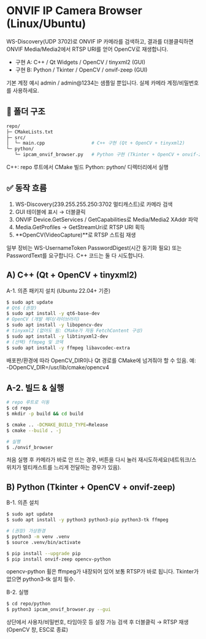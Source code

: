 # ONVIF IP Camera Browser (Linux/Ubuntu)

WS-Discovery(UDP 3702)로 ONVIF IP 카메라를 검색하고, 결과를 더블클릭하면 ONVIF Media/Media2에서 RTSP URI를 얻어 OpenCV로 재생합니다.

- 구현 A: C++ / Qt Widgets / OpenCV / tinyxml2 (GUI)
- 구현 B: Python / Tkinter / OpenCV / onvif-zeep (GUI)

기본 계정 예시 admin / admin@1234는 샘플일 뿐입니다. 실제 카메라 계정/비밀번호를 사용하세요.

## 📂 폴더 구조
```bash
repo/
├─ CMakeLists.txt
├─ src/
│  └─ main.cpp                 # C++ 구현 (Qt + OpenCV + tinyxml2)
└─ python/
   └─ ipcam_onvif_browser.py   # Python 구현 (Tkinter + OpenCV + onvif-zeep)
```

C++: repo 루트에서 CMake 빌드
Python: python/ 디렉터리에서 실행

## ✅ 동작 흐름

1. WS-Discovery(239.255.255.250:3702 멀티캐스트)로 카메라 검색
2. GUI 테이블에 표시 → 더블클릭
3. ONVIF Device.GetServices / GetCapabilities로 Media/Media2 XAddr 파악
4. Media.GetProfiles → GetStreamUri로 RTSP URI 획득
5. **OpenCV(VideoCapture)**로 RTSP 스트림 재생

일부 장비는 WS-UsernameToken PasswordDigest(시간 동기화 필요) 또는 PasswordText를 요구합니다. C++ 코드는 둘 다 시도합니다.

## A) C++ (Qt + OpenCV + tinyxml2)
A-1. 의존 패키지 설치 (Ubuntu 22.04+ 기준)
```bash
$ sudo apt update
# Qt6 (권장)
$ sudo apt install -y qt6-base-dev
# OpenCV (개발 헤더/라이브러리)
$ sudo apt install -y libopencv-dev
# tinyxml2 (없어도 됨: CMake가 자동 FetchContent 구성)
$ sudo apt install -y libtinyxml2-dev
# (선택) ffmpeg 및 코덱
$ sudo apt install -y ffmpeg libavcodec-extra
```
배포판/환경에 따라 OpenCV_DIR이나 Qt 경로를 CMake에 넘겨줘야 할 수 있음.
예: -DOpenCV_DIR=/usr/lib/cmake/opencv4

## A-2. 빌드 & 실행
```bash
# repo 루트로 이동
$ cd repo
$ mkdir -p build && cd build

$ cmake .. -DCMAKE_BUILD_TYPE=Release
$ cmake --build . -j

# 실행
$ ./onvif_browser
```
처음 실행 후 카메라가 바로 안 뜨는 경우, 버튼을 다시 눌러 재시도하세요(네트워크/스위치가 멀티캐스트를 느리게 전달하는 경우가 있음).

## B) Python (Tkinter + OpenCV + onvif-zeep)
B-1. 의존 설치
```bash
$ sudo apt update
$ sudo apt install -y python3 python3-pip python3-tk ffmpeg

# (권장) 가상환경
$ python3 -m venv .venv
$ source .venv/bin/activate

$ pip install --upgrade pip
$ pip install onvif-zeep opencv-python
```

opencv-python 휠은 ffmpeg가 내장되어 있어 보통 RTSP가 바로 됩니다.
Tkinter가 없으면 python3-tk 설치 필수.

B-2. 실행
```bash
$ cd repo/python
$ python3 ipcam_onvif_browser.py --gui
```

상단에서 사용자/비밀번호, 타임아웃 등 설정 가능
검색 후 더블클릭 → RTSP 재생(OpenCV 창, ESC로 종료)